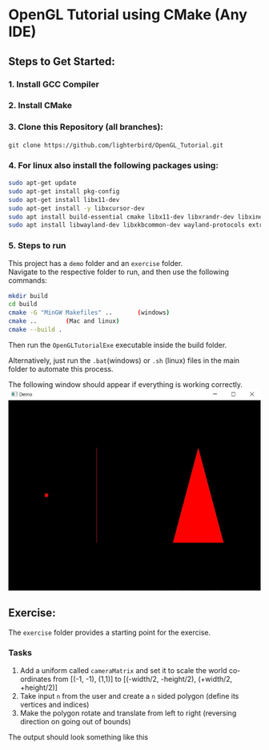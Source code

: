 # OpenGL Tutorial using CMake (Any IDE)

## Steps to Get Started: 
### 1. Install GCC Compiler
### 2. Install CMake
### 3. Clone this Repository (all branches):
`git clone https://github.com/lighterbird/OpenGL_Tutorial.git`
### 4. For linux also install the following packages using:
```sh
sudo apt-get update
sudo apt-get install pkg-config
sudo apt-get install libx11-dev
sudo apt-get install -y libxcursor-dev
sudo apt install build-essential cmake libx11-dev libxrandr-dev libxinerama-dev libxi-dev libglfw3-dev
sudo apt install libwayland-dev libxkbcommon-dev wayland-protocols extra-cmake-modules
```
### 5. Steps to run 
This project has a `demo` folder and an `exercise` folder.  
Navigate to the respective folder to run, and then use the following commands: 
```sh
mkdir build
cd build
cmake -G "MinGW Makefiles" ..       (windows)
cmake ..        (Mac and linux)
cmake --build .
```
Then run the `OpenGLTutorialExe` executable inside the build folder.

Alternatively, just run the `.bat`(windows) or `.sh` (linux) files in the main folder to automate this process.

The following window should appear if everything is working correctly.
![image](readme_resources/demo_image.jpg)

## Exercise:
The `exercise` folder provides a starting point for the exercise.

### Tasks
1. Add a uniform called `cameraMatrix` and set it to scale the world co-ordinates from [(-1, -1), (1,1)] to [(-width/2, -height/2), (+width/2, +height/2)]   
2. Take input `n` from the user and create a `n` sided polygon (define its vertices and indices)  
3. Make the polygon rotate and translate from left to right (reversing direction on going out of bounds)

The output should look something like this